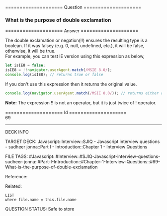 ==================== Question ====================  

### What is the purpose of double exclamation  

==================== Answer ====================  

The double exclamation or negation(!!) ensures the resulting type is a boolean.
If it was falsey (e.g. 0, null, undefined, etc.), it will be false, otherwise,
it will be true.  
For example, you can test IE version using this expression as below,

```javascript
let isIE8 = false;
isIE8 = !!navigator.userAgent.match(/MSIE 8.0/);
console.log(isIE8); // returns true or false
```

If you don't use this expression then it returns the original value.

```javascript
console.log(navigator.userAgent.match(/MSIE 8.0/)); // returns either an Array or null
```

**Note:** The expression !! is not an operator, but it is just twice of !
operator.

==================== Id ====================  
69

---

DECK INFO

TARGET DECK: Javascript::Interview::SJIQ - Javascript interview questions - sudheer jonna::Part I - Introduction::Chapter 1 - Interview Questions

FILE TAGS: #Javascript::#Interview::#SJIQ-Javascript-interview-questions-sudheer-jonna::#Part-I-Introduction::#Chapter-1-Interview-Questions::#69-What-is-the-purpose-of-double-exclamation

Reference:

Related:

```dataview
LIST
where file.name = this.file.name
```

QUESTION STATUS: Safe to store
